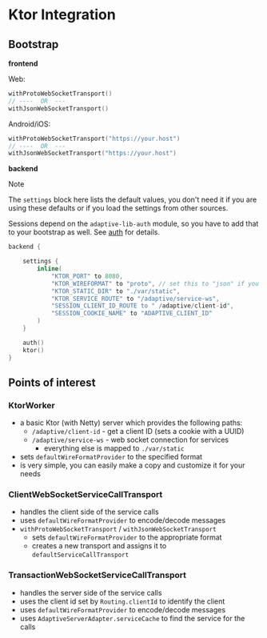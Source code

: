 # Ktor Integration

## Bootstrap

**frontend**

Web:

```kotlin
withProtoWebSocketTransport()
// ----  OR  ---
withJsonWebSocketTransport()
```

Android/iOS:

```kotlin
withProtoWebSocketTransport("https://your.host")
// ----  OR  ---
withJsonWebSocketTransport("https://your.host")
```

**backend**

> [!NOTE]
>
> The `settings` block here lists the default values, you don't need it if you are using
> these defaults or if you load the settings from other sources.
>
> Sessions depend on the `adaptive-lib-auth` module, so you have to add that to your
> bootstrap as well. See [auth](../auth/readme.md) for details.
>

```kotlin
backend {

    settings {
        inline(
            "KTOR_PORT" to 8080,
            "KTOR_WIREFORMAT" to "proto", // set this to "json" if you want JSON
            "KTOR_STATIC_DIR" to "./var/static",
            "KTOR_SERVICE_ROUTE" to "/adaptive/service-ws",
            "SESSION_CLIENT_ID_ROUTE to " /adaptive/client-id",
            "SESSION_COOKIE_NAME" to "ADAPTIVE_CLIENT_ID"
        )
    }

    auth()
    ktor()
}
```

## Points of interest

### KtorWorker

* a basic Ktor (with Netty) server which provides the following paths:
    * `/adaptive/client-id` - get a client ID (sets a cookie with a UUID)
  * `/adaptive/service-ws` - web socket connection for services
    * everything else is mapped to `./var/static`
* sets `defaultWireFormatProvider` to the specified format
* is very simple, you can easily make a copy and customize it for your needs

### ClientWebSocketServiceCallTransport

* handles the client side of the service calls
* uses `defaultWireFormatProvider` to encode/decode messages
* `withProtoWebSocketTransport` / `withJsonWebSocketTransport`
    * sets `defaultWireFormatProvider` to the appropriate format
    * creates a new transport and assigns it to `defaultServiceCallTransport`

### TransactionWebSocketServiceCallTransport

* handles the server side of the service calls
* uses the client id set by `Routing.clientId` to identify the client
* uses `defaultWireFormatProvider` to encode/decode messages
* uses `AdaptiveServerAdapter.serviceCache` to find the service for the calls